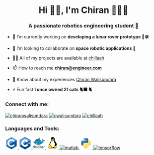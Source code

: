 <h1 align="center">Hi 👋🏽, I'm Chiran 👨🏾‍🚀</h1>
<h3 align="center">A passionate robotics engineering student 👾</h3>

- 🔭 I’m currently working on **developing a lunar rover prototype 🤖🛠️**

- 👯 I’m looking to collaborate on **space robotic applications 🚀**

- 👨‍💻 All of my projects are available at [chillaah](https://github.com/chillaah?tab=repositories)

- 📫 How to reach me **chiran@engineer.com**

- 📄 Know about my experiences [Chiran Walisundara](https://www.linkedin.com/in/chiranwalisundara/)

- ⚡ Fun fact **I once owned 21 cats 🐈‍⬛ 🐈**

<h3 align="left">Connect with me:</h3>
<p align="left">
<a href="https://linkedin.com/in/chiranwalisundara" target="blank"><img align="center" src="https://raw.githubusercontent.com/rahuldkjain/github-profile-readme-generator/master/src/images/icons/Social/linked-in-alt.svg" alt="chiranwalisundara" height="30" width="40" /></a>
<a href="https://fb.com/cwalisundara" target="blank"><img align="center" src="https://raw.githubusercontent.com/rahuldkjain/github-profile-readme-generator/master/src/images/icons/Social/facebook.svg" alt="cwalisundara" height="30" width="40" /></a>
<a href="https://instagram.com/chillaah" target="blank"><img align="center" src="https://raw.githubusercontent.com/rahuldkjain/github-profile-readme-generator/master/src/images/icons/Social/instagram.svg" alt="chillaah" height="30" width="40" /></a>
</p>

<h3 align="left">Languages and Tools:</h3>
<p align="left"> <a href="https://www.cprogramming.com/" target="_blank" rel="noreferrer"> <img src="https://raw.githubusercontent.com/devicons/devicon/master/icons/c/c-original.svg" alt="c" width="40" height="40"/> </a> <a href="https://www.w3schools.com/cpp/" target="_blank" rel="noreferrer"> <img src="https://raw.githubusercontent.com/devicons/devicon/master/icons/cplusplus/cplusplus-original.svg" alt="cplusplus" width="40" height="40"/> </a> <a href="https://www.docker.com/" target="_blank" rel="noreferrer"> <img src="https://raw.githubusercontent.com/devicons/devicon/master/icons/docker/docker-original-wordmark.svg" alt="docker" width="40" height="40"/> </a> <a href="https://www.linux.org/" target="_blank" rel="noreferrer"> <img src="https://raw.githubusercontent.com/devicons/devicon/master/icons/linux/linux-original.svg" alt="linux" width="40" height="40"/> </a> <a href="https://www.mathworks.com/" target="_blank" rel="noreferrer"> <img src="https://upload.wikimedia.org/wikipedia/commons/2/21/Matlab_Logo.png" alt="matlab" width="40" height="40"/> </a> <a href="https://www.python.org" target="_blank" rel="noreferrer"> <img src="https://raw.githubusercontent.com/devicons/devicon/master/icons/python/python-original.svg" alt="python" width="40" height="40"/> </a> <a href="https://www.tensorflow.org" target="_blank" rel="noreferrer"> <img src="https://www.vectorlogo.zone/logos/tensorflow/tensorflow-icon.svg" alt="tensorflow" width="40" height="40"/> </a> </p>
